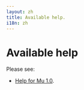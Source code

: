 ```yaml
---
layout: zh
title: Available help.
i18n: zh
---
```


# Available help

Please see:

* [Help for Mu 1.0](1.0).

